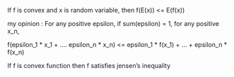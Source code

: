 If f is convex and x is random variable, then f(E(x)) <= E(f(x))

my opinion : For any positive epsilon, if sum(epsilon) \= 1, for any positive x\_n,

f(epsilon\_1 \* x\_1 \+ …. epsilon\_n \* x\_n) \<= epsilon\_1 \* f(x\_1) \+ … \+ epsilon\_n \* f(x\_n) 

If f is convex function then f satisfies jensen’s inequality
